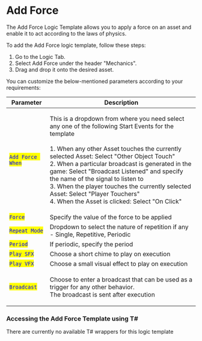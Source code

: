 # Add Force

The Add Force Logic Template allows you to apply a force on an asset and enable it to act according to the laws of physics.&#x20;

To add the Add Force logic template, follow these steps:

1. Go to the Logic Tab.
2. Select Add Force under the header "Mechanics".
3. Drag and drop it onto the desired asset.

You can customize the below-mentioned parameters according to your requirements:

| Parameter                                         | Description                                                                                                                                                                                                                                                                                                                                                                                                                                                                                    |
| ------------------------------------------------- | ---------------------------------------------------------------------------------------------------------------------------------------------------------------------------------------------------------------------------------------------------------------------------------------------------------------------------------------------------------------------------------------------------------------------------------------------------------------------------------------------- |
| <mark style="color:blue;">`Add Force When`</mark> | <p>This is a dropdown from where you need select any one of the following Start Events for the template<br> <br>1. When any other Asset touches the currently selected Asset: Select "Other Object Touch"<br>2. When a particular broadcast is generated in the game: Select "Broadcast Listened" and specify the name of the signal to listen to<br>3. When the player touches the currently selected Asset: Select "Player Touchers"<br>4. When the Asset is clicked: Select "On Click" </p> |
| <mark style="color:blue;">`Force`</mark>          | Specify the value of the force to be applied                                                                                                                                                                                                                                                                                                                                                                                                                                                   |
| <mark style="color:blue;">`Repeat Mode`</mark>    | Dropdown to select the nature of repetition if any - Single, Repetitive, Periodic                                                                                                                                                                                                                                                                                                                                                                                                              |
| <mark style="color:blue;">`Period`</mark>         | If periodic, specify the period                                                                                                                                                                                                                                                                                                                                                                                                                                                                |
| <mark style="color:blue;">`Play SFX`</mark>       | Choose a short chime to play on execution                                                                                                                                                                                                                                                                                                                                                                                                                                                      |
| <mark style="color:blue;">`Play VFX`</mark>       | Choose a small visual effect to play on execution                                                                                                                                                                                                                                                                                                                                                                                                                                              |
| <mark style="color:blue;">`Broadcast`</mark>      | <p>Choose to enter a broadcast that can be used as a trigger for any other behavior. <br>The broadcast is sent after execution</p>                                                                                                                                                                                                                                                                                                                                                             |

### Accessing the Add Force Template using T\#

There are currently no available T# wrappers for this logic template&#x20;

